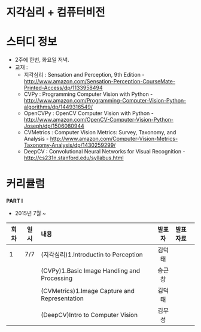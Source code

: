 
# 지각심리 + 컴퓨터비전

# 스터디 정보 
* 2주에 한번, 화요일 저녁.
* 교재 : 
  - 지각심리 : Sensation and Perception, 9th Edition - http://www.amazon.com/Sensation-Perception-CourseMate-Printed-Access/dp/1133958494
  - CVPy : Programming Computer Vision with Python - http://www.amazon.com/Programming-Computer-Vision-Python-algorithms/dp/1449316549/
  - OpenCVPy :  OpenCV Computer Vision with Python - http://www.amazon.com/OpenCV-Computer-Vision-Python-Joseph/dp/1506080944
  - CVMetrics : Computer Vision Metrics: Survey, Taxonomy, and Analysis - http://www.amazon.com/Computer-Vision-Metrics-Taxonomy-Analysis/dp/1430259299/
  - DeepCV : Convolutional Neural Networks for Visual Recognition -  http://cs231n.stanford.edu/syllabus.html

# 커리큘럼
<b>PART I</b>
* 2015년 7월 ~ 

| 회차  | 일시   | 내용                                  | 발표자  |              발표자료                    |
| ----- |:------:| :-------------------------------------|:-------:|:---------------------------------------- |
| 1 |7/7|(지각심리)1.Introductin to Perception |김덕태| |
|   |   |(CVPy)1.Basic Image Handling and Processing |송근창||
|   |   |(CVMetrics)1.Image Capture and Representation |김덕태||
|   |   |(DeepCV)Intro to Computer Vision |김무성||
